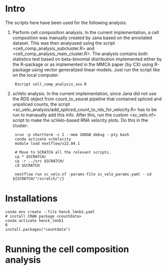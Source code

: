 # Intro
The scripts here have been used for the following analysis:

1. Perform cell composition analysis. In the current implementation, a cell composition was manually created by Jana based on the annotated dataset. This was then analyused using the script <cell_comp_analysis_subcluster.R> and <cell_comp_analysis_main_cluster.R>. The analysis contains both statistics test based on beta-binomial distribution implemented either by the <countdata> R-package or as implemented in the MMCA paper (by CX) using <VGAM> R-package using vector generalized linear models. Just run the script like on the local computer: 

        Rscript cell_comp_analysis_xxx.R

2. scVelo analysis. In the current implementation, since Jana did not use the RDS object from count_to_seurat pipeline that contained spliced and unpsliced counts, the script <sc_velo_analysis/add_spliced_count_to_rds_for_velocity.R> has to be run to manaually add this info. After this, run the custom <sc_velo.nf> script to make the scVelo-based RNA velocity plots. Do this in the cluster:

        srun -p shortterm -c 2 --mem 100GB debug --pty bash
        conda activate scVelocity
        module load nextflow/v22.04.1

        # Move to SCRATCH all the relevant scripts.
        cp * $SCRATCH/
        cp -r ../src $SCRATCH/
        cd $SCRATCH

        nextflow run sc_velo.nf -params-file sc_velo_params.yaml --id ${SCRATCH/"/scratch/"/}



# Installations
    conda env create --file henck_lmnb1.yaml 
    # install CRAN package <countdata>
    conda activate henck_lmnb1
    R
    install.packages("countdata")

# Running the cell composition analysis
